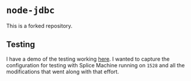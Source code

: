 # `node-jdbc`

This is a forked repository.

## Testing

I have a demo of the testing working [here][1]. 
I wanted to capture the configuration for testing with Splice Machine running on 
`1528` and all the modifications that went along with that effort.

[1]: https://asciinema.org/a/KI62yR9GGbYKPlTBJJRMYyv0I
